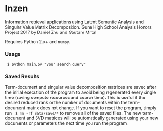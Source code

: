 # Inzen
Information retrieval applications using Latent Semantic Analysis and Singular Value Matrix Decomposition. Gunn High School Analysis Honors Project 2017 by Daniel Zhu and Gautam Mittal

Requires Python 2.x+ and ```numpy```.

### Usage
``` $ python main.py "your search query"```

### Saved Results
Term-document and singular value decomposition matrices are saved after the initial execution of the program to avoid being regenerated every single time (saving compute resources and search time). This is useful if the desired reduced rank or the number of documents within the term-document matrix does not change. If you want to reset the program, simply run ``` $ rm -rf data/save/*``` to remove all of the saved files. The new term-document and SVD matrices will be automatically generated using your new documents or parameters the next time you run the program.